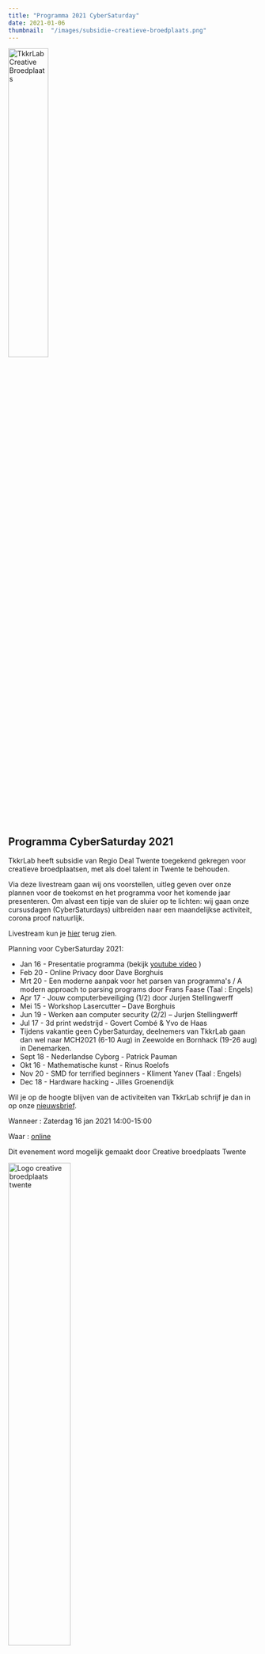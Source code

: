 ```yaml
---
title: "Programma 2021 CyberSaturday"
date: 2021-01-06
thumbnail:  "/images/subsidie-creatieve-broedplaats.png"
---
```


<img alt="TkkrLab Creative Broedplaats" src= "/images/subsidie-creatieve-broedplaats.png" height="40%" width="40%" align="middle">

## Programma CyberSaturday 2021

TkkrLab heeft subsidie van Regio Deal Twente toegekend gekregen voor creatieve broedplaatsen, met als doel talent in Twente te behouden. 

Via deze livestream gaan wij ons voorstellen, uitleg geven over onze plannen voor de toekomst en het programma voor het komende jaar presenteren. Om alvast een tipje van de sluier op te lichten: wij gaan onze cursusdagen (CyberSaturdays) uitbreiden naar een maandelijkse activiteit, corona proof natuurlijk.

Livestream kun je [hier](https://www.youtube.com/watch?v=nieysTn9afA) terug zien.

Planning voor CyberSaturday 2021:

* Jan 16 - Presentatie programma (bekijk [youtube video](https://www.youtube.com/watch?v=nieysTn9afA) )
* Feb 20 - Online Privacy door Dave Borghuis  
* Mrt 20 - Een moderne aanpak voor het parsen van programma's / A modern approach to parsing programs door Frans Faase (Taal : Engels)
* Apr 17 - Jouw computerbeveiliging (1/2) door Jurjen Stellingwerff
* Mei 15 - Workshop Lasercutter – Dave Borghuis
* Jun 19 - Werken aan computer security (2/2) – Jurjen Stellingwerff
* Jul 17 - 3d print wedstrijd - Govert Combé & Yvo de Haas
* Tijdens vakantie geen CyberSaturday, deelnemers van TkkrLab gaan dan wel naar MCH2021 (6-10 Aug) in Zeewolde en Bornhack (19-26 aug) in Denemarken.
* Sept 18 - Nederlandse Cyborg - Patrick Pauman
* Okt 16 - Mathematische kunst - Rinus Roelofs
* Nov 20 - SMD for terrified beginners - Kliment Yanev (Taal : Engels)
* Dec 18 - Hardware hacking - Jilles Groenendijk

Wil je op de hoogte blijven van de activiteiten van TkkrLab schrijf je dan in op onze [nieuwsbrief](http://eepurl.com/gLxrLD).

Wanneer : Zaterdag 16 jan 2021 14:00-15:00

Waar : [online](https://bbb.do.speakup.nl/b/dav-fxz-fhn)



Dit evenement word mogelijk gemaakt door Creative broedplaats Twente

<img width=50% src="/images/Logo-Creatieve-Broedplaatsen-Twente.jpg"  alt="Logo creative broedplaats twente">